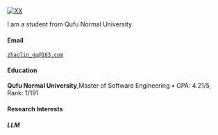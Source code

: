 [![XX](https://img.shields.io/badge/XX-github-blue?logo=github)](https://github.com/tidego)

I am a student from Qufu Normal University

#### Email  

<code>zhaolin_gu@163.com</code>  

#### Education  

**Qufu Normal University**,Master of Software Engineering
• GPA: 4.21/5, Rank: 1/191


#### Research Interests  

##### LLM

